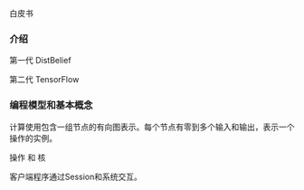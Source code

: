 白皮书

### 介绍

第一代 DistBelief

第二代 TensorFlow

### 编程模型和基本概念

计算使用包含一组节点的有向图表示。每个节点有零到多个输入和输出，表示一个操作的实例。

操作 和 核

客户端程序通过Session和系统交互。


